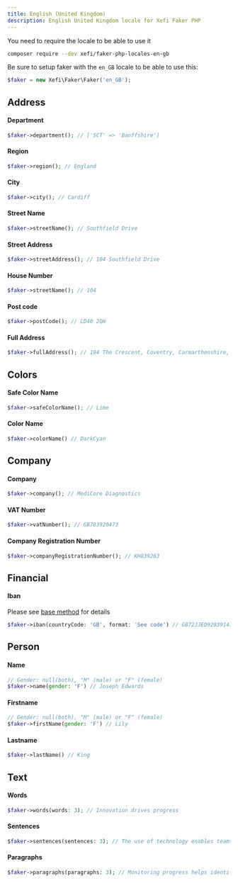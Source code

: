 ```yaml
---
title: English (United Kingdom)
description: English United Kingdom locale for Xefi Faker PHP
---
```


You need to require the locale to be able to use it
```bash
composer require --dev xefi/faker-php-locales-en-gb
```

Be sure to setup faker with the `en_GB` locale to be able to use this:

```php
$faker = new Xefi\Faker\Faker('en_GB');
```

## Address

#### Department
```php
$faker->department(); // ['SCT' => 'Banffshire']
```

#### Region
```php
$faker->region(); // England
```

#### City
```php
$faker->city(); // Cardiff
```

#### Street Name
```php
$faker->streetName(); // Southfield Drive
```

#### Street Address
```php
$faker->streetAddress(); // 104 Southfield Drive
```

#### House Number
```php
$faker->streetName(); // 104
```

#### Post code
```php
$faker->postCode(); // LD40 2QH
```

#### Full Address
```php
$faker->fullAddress(); // 194 The Crescent, Coventry, Carmarthenshire, FI51 9FG
```

## Colors

#### Safe Color Name

```php
$faker->safeColorName(); // Lime
```

#### Color Name
```php
$faker->colorName() // DarkCyan
```

## Company

#### Company
```php
$faker->company(); // MediCore Diagnostics
```

#### VAT Number
```php
$faker->vatNumber(); // GB783920473
```

#### Company Registration Number
```php
$faker->companyRegistrationNumber(); // KH839263
```

## Financial

#### Iban

Please see [base method](/extensions/financial#iban) for details

```php
$faker->iban(countryCode: 'GB', format: 'See code') // GB72JJED92839147382930
```

## Person

#### Name
```php
// Gender: null(both), "M" (male) or "F" (female)
$faker->name(gender: 'F') // Joseph Edwards
```

#### Firstname
```php
// Gender: null(both), "M" (male) or "F" (female)
$faker->firstName(gender: 'F') // Lily
```

#### Lastname
```php
$faker->lastName() // King
```

## Text

#### Words

```php
$faker->words(words: 3); // Innovation drives progress
```

#### Sentences

```php
$faker->sentences(sentences: 3); // The use of technology enables teams to work smarter and ...
```

#### Paragraphs

```php
$faker->paragraphs(paragraphs: 3); // Monitoring progress helps identify opportunities for growth and ...
```
